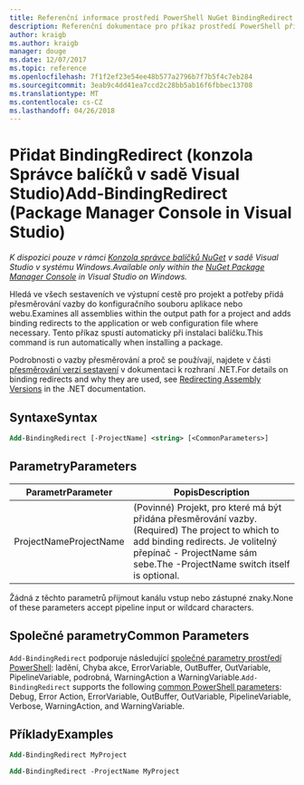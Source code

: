 ```yaml
---
title: Referenční informace prostředí PowerShell NuGet BindingRedirect
description: Referenční dokumentace pro příkaz prostředí PowerShell přidat BindingRedirect v konzole Správce balíčků NuGet v sadě Visual Studio.
author: kraigb
ms.author: kraigb
manager: douge
ms.date: 12/07/2017
ms.topic: reference
ms.openlocfilehash: 7f1f2ef23e54ee48b577a2796b7f7b5f4c7eb284
ms.sourcegitcommit: 3eab9c4dd41ea7ccd2c28bb5ab16f6fbbec13708
ms.translationtype: MT
ms.contentlocale: cs-CZ
ms.lasthandoff: 04/26/2018
---
```

# <a name="add-bindingredirect-package-manager-console-in-visual-studio"></a><span data-ttu-id="e8e75-103">Přidat BindingRedirect (konzola Správce balíčků v sadě Visual Studio)</span><span class="sxs-lookup"><span data-stu-id="e8e75-103">Add-BindingRedirect (Package Manager Console in Visual Studio)</span></span>

<span data-ttu-id="e8e75-104">*K dispozici pouze v rámci [Konzola správce balíčků NuGet](package-manager-console.md) v sadě Visual Studio v systému Windows.*</span><span class="sxs-lookup"><span data-stu-id="e8e75-104">*Available only within the [NuGet Package Manager Console](package-manager-console.md) in Visual Studio on Windows.*</span></span>

<span data-ttu-id="e8e75-105">Hledá ve všech sestaveních ve výstupní cestě pro projekt a potřeby přidá přesměrování vazby do konfiguračního souboru aplikace nebo webu.</span><span class="sxs-lookup"><span data-stu-id="e8e75-105">Examines all assemblies within the output path for a project and adds binding redirects to the application or web configuration file where necessary.</span></span> <span data-ttu-id="e8e75-106">Tento příkaz spustí automaticky při instalaci balíčku.</span><span class="sxs-lookup"><span data-stu-id="e8e75-106">This command is run automatically when installing a package.</span></span>

<span data-ttu-id="e8e75-107">Podrobnosti o vazby přesměrování a proč se používají, najdete v části [přesměrování verzí sestavení](/dotnet/framework/configure-apps/redirect-assembly-versions) v dokumentaci k rozhraní .NET.</span><span class="sxs-lookup"><span data-stu-id="e8e75-107">For details on binding redirects and why they are used, see [Redirecting Assembly Versions](/dotnet/framework/configure-apps/redirect-assembly-versions) in the .NET documentation.</span></span>

## <a name="syntax"></a><span data-ttu-id="e8e75-108">Syntaxe</span><span class="sxs-lookup"><span data-stu-id="e8e75-108">Syntax</span></span>

```ps
Add-BindingRedirect [-ProjectName] <string> [<CommonParameters>]
```

## <a name="parameters"></a><span data-ttu-id="e8e75-109">Parametry</span><span class="sxs-lookup"><span data-stu-id="e8e75-109">Parameters</span></span>

| <span data-ttu-id="e8e75-110">Parametr</span><span class="sxs-lookup"><span data-stu-id="e8e75-110">Parameter</span></span> | <span data-ttu-id="e8e75-111">Popis</span><span class="sxs-lookup"><span data-stu-id="e8e75-111">Description</span></span> |
| --- | --- |
| <span data-ttu-id="e8e75-112">ProjectName</span><span class="sxs-lookup"><span data-stu-id="e8e75-112">ProjectName</span></span> | <span data-ttu-id="e8e75-113">(Povinné) Projekt, pro které má být přidána přesměrování vazby.</span><span class="sxs-lookup"><span data-stu-id="e8e75-113">(Required) The project to which to add binding redirects.</span></span> <span data-ttu-id="e8e75-114">Je volitelný přepínač - ProjectName sám sebe.</span><span class="sxs-lookup"><span data-stu-id="e8e75-114">The -ProjectName switch itself is optional.</span></span> |

<span data-ttu-id="e8e75-115">Žádná z těchto parametrů přijmout kanálu vstup nebo zástupné znaky.</span><span class="sxs-lookup"><span data-stu-id="e8e75-115">None of these parameters accept pipeline input or wildcard characters.</span></span>

## <a name="common-parameters"></a><span data-ttu-id="e8e75-116">Společné parametry</span><span class="sxs-lookup"><span data-stu-id="e8e75-116">Common Parameters</span></span>

<span data-ttu-id="e8e75-117">`Add-BindingRedirect` podporuje následující [společné parametry prostředí PowerShell](http://go.microsoft.com/fwlink/?LinkID=113216): ladění, Chyba akce, ErrorVariable, OutBuffer, OutVariable, PipelineVariable, podrobná, WarningAction a WarningVariable.</span><span class="sxs-lookup"><span data-stu-id="e8e75-117">`Add-BindingRedirect` supports the following [common PowerShell parameters](http://go.microsoft.com/fwlink/?LinkID=113216): Debug, Error Action, ErrorVariable, OutBuffer, OutVariable, PipelineVariable, Verbose, WarningAction, and WarningVariable.</span></span>

## <a name="examples"></a><span data-ttu-id="e8e75-118">Příklady</span><span class="sxs-lookup"><span data-stu-id="e8e75-118">Examples</span></span>

```ps
Add-BindingRedirect MyProject

Add-BindingRedirect -ProjectName MyProject
```